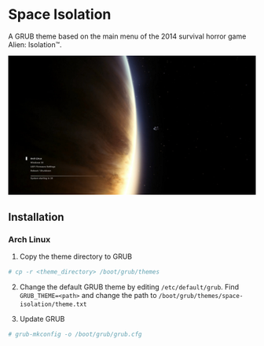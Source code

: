 # Space Isolation
A GRUB theme based on the main menu of the 2014 survival horror game Alien: Isolation™.

![Preview](preview.jpg "Space Isolation GRUB2 Theme Preview")

## Installation
### Arch Linux
1. Copy the theme directory to GRUB
```zsh
# cp -r <theme_directory> /boot/grub/themes
```

2. Change the default GRUB theme by editing `/etc/default/grub`. Find `GRUB_THEME=<path>` and change the path to `/boot/grub/themes/space-isolation/theme.txt`

3. Update GRUB
```zsh
# grub-mkconfig -o /boot/grub/grub.cfg 
```
